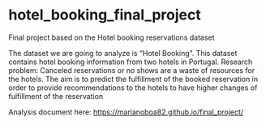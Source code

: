 # hotel_booking_final_project

Final project based on the Hotel booking reservations dataset

The dataset we are going to analyze is “Hotel Booking”. This dataset contains hotel booking information from two hotels in Portugal. Research problem: Canceled reservations or no shows are a waste of resources for the hotels. The aim is to predict the fulfillment of the booked reservation in order to provide recommendations to the hotels to have higher changes of fulfillment of the reservation

Analysis document here: https://marianoboa82.github.io/final_project/

